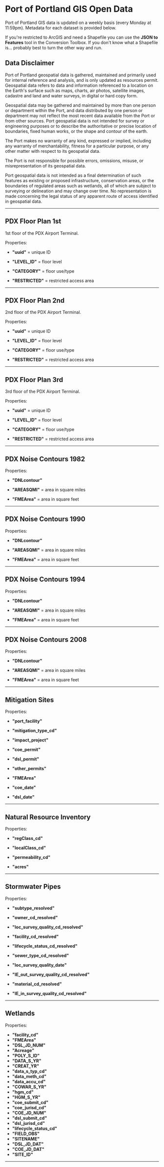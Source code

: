 # Port of Portland GIS Open Data

Port of Portland GIS data is updated on a weekly basis (every Monday at 11:59pm). Metadata for each dataset is provided below.

If you're restricted to ArcGIS and need a Shapefile you can use the __JSON to Features__ tool in the Conversion Toolbox. If you don't know what a Shapefile is... probably best to turn the other way and run. 

## Data Disclaimer

Port of Portland geospatial data is gathered, maintained and primarily used for 
internal reference and analysis, and is only updated as resources permit. Geospatial 
data refers to data and information referenced to a location on the Earth's surface 
such as maps, charts, air photos, satellite images, cadastre and land and water 
surveys, in digital or hard copy form.

Geospatial data may be gathered and maintained by more than one person or department 
within the Port, and data distributed by one person or department may not reflect the 
most recent data available from the Port or from other sources. Port geospatial data 
is not intended for survey or engineering purposes or to describe the authoritative 
or precise location of boundaries, fixed human works, or the shape and contour of 
the earth.

The Port makes no warranty of any kind, expressed or implied, including any warranty 
of merchantability, fitness for a particular purpose, or any other matter with 
respect to its geospatial data.

The Port is not responsible for possible errors, omissions, misuse, or 
misrepresentation of its geospatial data.

Port geospatial data is not intended as a final determination of such features as 
existing or proposed infrastructure, conservation areas, or the boundaries of 
regulated areas such as wetlands, all of which are subject to surveying or 
delineation and may change over time. No representation is made concerning the 
legal status of any apparent route of access identified in geospatial data.

<hr>

## PDX Floor Plan 1st

1st floor of the PDX Airport Terminal. 

Properties:

* __"uuid"__ = unique ID 

* __"LEVEL_ID"__ = floor level

* __"CATEGORY"__ = floor use/type

* __"RESTRICTED"__ = restricted access area 

<hr>

## PDX Floor Plan 2nd

2nd floor of the PDX Airport Terminal.

Properties:

* __"uuid"__ = unique ID 

* __"LEVEL_ID"__ = floor level

* __"CATEGORY"__ = floor use/type

* __"RESTRICTED"__ = restricted access area 

<hr>

## PDX Floor Plan 3rd

3rd floor of the PDX Airport Terminal.

Properties:

* __"uuid"__ = unique ID 

* __"LEVEL_ID"__ = floor level

* __"CATEGORY"__ = floor use/type

* __"RESTRICTED"__ = restricted access area 

<hr>

## PDX Noise Contours 1982

Properties:

* __"DNLcontour"__  

* __"AREASQMI"__ = area in square miles

* __"FMEArea"__ = area in square feet

<hr>

## PDX Noise Contours 1990

Properties:

* __"DNLcontour"__  

* __"AREASQMI"__ = area in square miles

* __"FMEArea"__ = area in square feet

<hr>

## PDX Noise Contours 1994

Properties:

* __"DNLcontour"__  

* __"AREASQMI"__ = area in square miles

* __"FMEArea"__ = area in square feet

<hr>

## PDX Noise Contours 2008

Properties:

* __"DNLcontour"__  

* __"AREASQMI"__ = area in square miles

* __"FMEArea"__ = area in square feet

<hr>

## Mitigation Sites

Properties:

* __"port_facility"__ 

* __"mitigation_type_cd"__ 

* __"impact_project"__ 

* __"coe_permit"__ 

* __"dsl_permit"__ 

* __"other_permits"__ 

* __"FMEArea"__ 

* __"coe_date"__ 

* __"dsl_date"__ 

<hr>

## Natural Resource Inventory 

Properties:

* __"regClass_cd"__ 

* __"localClass_cd"__ 

* __"permeability_cd"__ 

* __"acres"__ 

<hr>

## Stormwater Pipes

Properties:

* __"subtype_resolved"__	

* __"owner_cd_resolved"__	

* __"loc_survey_quality_cd_resolved"__	

* __"facility_cd_resolved"__	

* __"lifecycle_status_cd_resolved"__	

* __"sewer_type_cd_resolved"__	

* __"loc_survey_quality_date"__	

* __"IE_out_survey_quality_cd_resolved"__	

* __"material_cd_resolved"__	

* __"IE_in_survey_quality_cd_resolved"__	

<hr>

## Wetlands

Properties:

* __"facility_cd"__	
* __"FMEArea"__	
* __"DSL_JD_NUM"__
* __"Acreage"__	
* __"POLY_S_ID"__	
* __"DATA_S_YR"__	
* __"CREAT_YR"__	
* __"data_s_typ_cd"__	
* __"data_meth_cd"__	
* __"data_accu_cd"__	
* __"COWAR_S_YR"__	
* __"hgm_cd"__	
* __"HGM_S_YR"__	
* __"coe_submit_cd"__	
* __"coe_jurisd_cd"__	
* __"COE_JD_NUM"__
* __"dsl_submit_cd"__	
* __"dsl_jurisd_cd"__	
* __"lifecycle_status_cd"__	
* __"FIELD_OBS"__	
* __"SITENAME"__	
* __"DSL_JD_DAT"__	
* __"COE_JD_DAT"__	
* __"SITE_ID"__

<hr>
